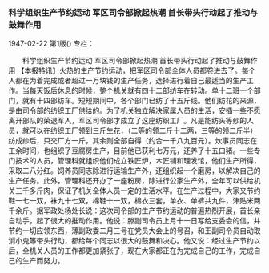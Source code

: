 ### 科学组织生产节约运动  军区司令部掀起热潮  首长带头行动起了推动与鼓舞作用

1947-02-22
第1版()
专栏：

　　科学组织生产节约运动
    军区司令部掀起热潮
    首长带头行动起了推动与鼓舞作用
    【本报特讯】火热的生产节约运动，把军区司令部全体人员都卷进去了。每个人都在为着完成或者超过一万块钱的生产任务，选择进行着自己最适当的生产工作。当每天饭后休息的时候，整个机关就有四十二部纺车在转动。单十二班一个部门，就有十四部纺车。短短期间中，各个部门已纺了十五斤线。他们纺花的来源，是由司令部的纺织工厂供给的。为了机关独立解决家属人员的生活，安插一些不愿离开部队的荣退军人，军区司令部才成立了这座纺织工厂。凡是能纺头等纱的人员，就可以在纺织工厂领到三斤生花，（二等的领二斤十二两，三等的领二斤半）纺成纱后，只交厂方一斤，其余则全部自得（约合一千八九百元）。炊事员同志在工余时间，也组织了豆腐房生产，目前他已获利七万元，还养了十五口猪。一些专门技术的人员，管理科就组织他们成立铁匠炉，木匠铺和理发馆，他们生产所得，采取二八分红。饲养员同志除进行运输生产外，还组织起一个磨房，以解决自己的生产任务。此外，管理科还开办了一座粉房，除进行公家生产外，全年可以供给机关三千多斤肉，保证了机关全体人员一定的生活水平。在生产过程中，大家又节约鞋一七一双，袜九十七双，棉鞋十一双，棉衣三套，单衣、单裤共九件，津贴米两千余斤。据军政处杨处长说：这次司令部的生产节约运动的普遍热烈开展，首长亲自动手，起了很大的推动作用。他说：滕副司令员上月十一日写给支委会的信，并节约一切应领东西，薄副政委二月三号在党员大会上的号召，和王副司令员自动取消小鬼等带头行动，都给每个同志以很大的鼓舞和决心。他又说：经过生产节约以后，全机关人员的工作都更加紧张了，现在大家都正在为完成自己的工作，完成自己的生产而努力。
